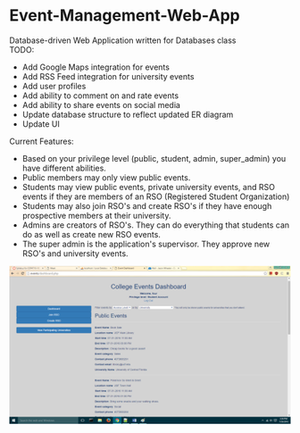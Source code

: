 # Event-Management-Web-App
Database-driven Web Application written for Databases class<br>
TODO: 
+ Add Google Maps integration for events
+ Add RSS Feed integration for university events
+ Add user profiles
+ Add ability to comment on and rate events
+ Add ability to share events on social media
+ Update database structure to reflect updated ER diagram
+ Update UI 

Current Features:
+ Based on your privilege level (public, student, admin, super_admin) you have different abilities.<br>
+ Public members may only view public events. <br>
+ Students may view public events, private university events, and RSO events if they are members of an RSO (Registered Student Organization)<br>
+ Students may also join RSO's and create RSO's if they have enough prospective members at their university.
+ Admins are creators of RSO's. They can do everything that students can do as well as create new RSO events.
+ The super admin is the application's supervisor. They approve new RSO's and university events. 


![GUI image](/eventSiteProject/GUI_screenshots/studentDashboard.png)
